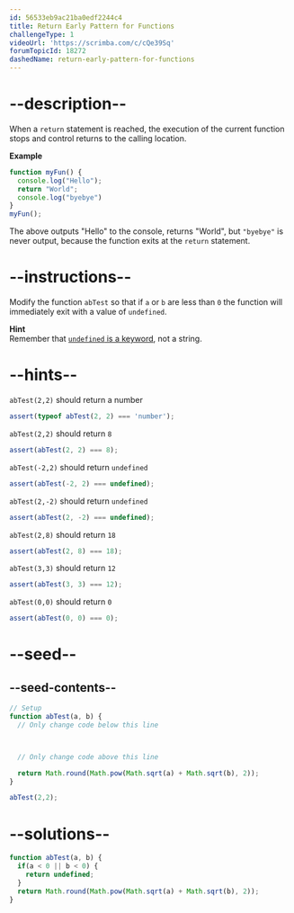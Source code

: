 ```yaml
---
id: 56533eb9ac21ba0edf2244c4
title: Return Early Pattern for Functions
challengeType: 1
videoUrl: 'https://scrimba.com/c/cQe39Sq'
forumTopicId: 18272
dashedName: return-early-pattern-for-functions
---
```


# --description--

When a `return` statement is reached, the execution of the current function stops and control returns to the calling location.

**Example**

```js
function myFun() {
  console.log("Hello");
  return "World";
  console.log("byebye")
}
myFun();
```

The above outputs "Hello" to the console, returns "World", but `"byebye"` is never output, because the function exits at the `return` statement.

# --instructions--

Modify the function `abTest` so that if `a` or `b` are less than `0` the function will immediately exit with a value of `undefined`.

**Hint**  
Remember that [`undefined` is a keyword](https://www.freecodecamp.org/learn/javascript-algorithms-and-data-structures/basic-javascript/understanding-uninitialized-variables), not a string.

# --hints--

`abTest(2,2)` should return a number

```js
assert(typeof abTest(2, 2) === 'number');
```

`abTest(2,2)` should return `8`

```js
assert(abTest(2, 2) === 8);
```

`abTest(-2,2)` should return `undefined`

```js
assert(abTest(-2, 2) === undefined);
```

`abTest(2,-2)` should return `undefined`

```js
assert(abTest(2, -2) === undefined);
```

`abTest(2,8)` should return `18`

```js
assert(abTest(2, 8) === 18);
```

`abTest(3,3)` should return `12`

```js
assert(abTest(3, 3) === 12);
```

`abTest(0,0)` should return `0`

```js
assert(abTest(0, 0) === 0);
```

# --seed--

## --seed-contents--

```js
// Setup
function abTest(a, b) {
  // Only change code below this line



  // Only change code above this line

  return Math.round(Math.pow(Math.sqrt(a) + Math.sqrt(b), 2));
}

abTest(2,2);
```

# --solutions--

```js
function abTest(a, b) {
  if(a < 0 || b < 0) {
    return undefined;
  }
  return Math.round(Math.pow(Math.sqrt(a) + Math.sqrt(b), 2));
}
```